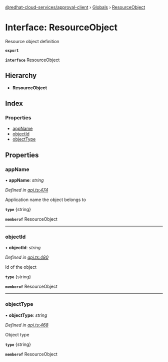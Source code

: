 [@redhat-cloud-services/approval-client](../README.md) › [Globals](../globals.md) › [ResourceObject](resourceobject.md)

# Interface: ResourceObject

Resource object definition

**`export`** 

**`interface`** ResourceObject

## Hierarchy

* **ResourceObject**

## Index

### Properties

* [appName](resourceobject.md#appname)
* [objectId](resourceobject.md#objectid)
* [objectType](resourceobject.md#objecttype)

## Properties

###  appName

• **appName**: *string*

*Defined in [api.ts:474](https://github.com/RedHatInsights/javascript-clients/blob/master/packages/approval/api.ts#L474)*

Application name the object belongs to

**`type`** {string}

**`memberof`** ResourceObject

___

###  objectId

• **objectId**: *string*

*Defined in [api.ts:480](https://github.com/RedHatInsights/javascript-clients/blob/master/packages/approval/api.ts#L480)*

Id of the object

**`type`** {string}

**`memberof`** ResourceObject

___

###  objectType

• **objectType**: *string*

*Defined in [api.ts:468](https://github.com/RedHatInsights/javascript-clients/blob/master/packages/approval/api.ts#L468)*

Object type

**`type`** {string}

**`memberof`** ResourceObject
